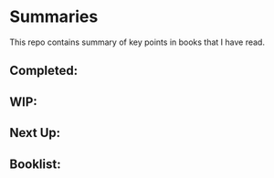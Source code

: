 # Summaries
This repo contains summary of key points in books that I have read.

## Completed:

## WIP:

## Next Up:

## Booklist:
